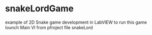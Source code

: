 # snakeLordGame
example of 2D Snake game development in LabVIEW
to run this game lounch Main VI from pfroject file snakeLord
